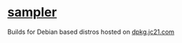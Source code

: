 # [sampler](https://github.com/sqshq/sampler)

Builds for Debian based distros hosted on [dpkg.jc21.com](https://dpkg.jc21.com)
